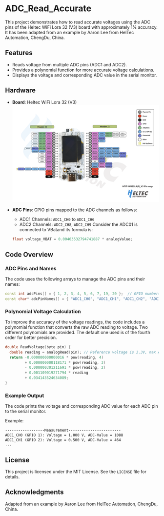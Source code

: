 
# ADC_Read_Accurate

This project demonstrates how to read accurate voltages using the ADC pins of the Heltec WiFi Lora 32 (V3) board with approximately 1% accuracy. It has been adapted from an example by Aaron Lee from HelTec Automation, ChengDu, China.

## Features

- Reads voltage from multiple ADC pins (ADC1 and ADC2).
- Provides a polynomial function for more accurate voltage calculations.
- Displays the voltage and corresponding ADC value in the serial monitor.

## Hardware

- **Board**: Heltec WiFi Lora 32 (V3)
  ![Pins](https://github.com/decodeais/heltec_esp32_lora_v3/raw/main/images/heltec_esp32_lora_v3_pinout.png)
- **ADC Pins**: GPIO pins mapped to the ADC channels as follows:
  - ADC1 Channels: `ADC1_CH0` to `ADC1_CH6`
  - ADC2 Channels: `ADC2_CH8`, `ADC2_CH9`
  Consider the ADC01 is connected to VBatand its formula is:

  ```cpp
  float voltage_VBAT = 0.00403532794741887 * analogValue;
  ```

## Code Overview

### ADC Pins and Names

The code uses the following arrays to manage the ADC pins and their names:

```cpp
const int adcPins[] = { 1, 2, 3, 4, 5, 6, 7, 19, 20 };  // GPIO numbers of ADC pins
const char* adcPinNames[] = { "ADC1_CH0", "ADC1_CH1", "ADC1_CH2", "ADC1_CH3", "ADC1_CH4", "ADC1_CH5", "ADC1_CH6", "ADC2_CH8", "ADC2_CH9" };
```

### Polynomial Voltage Calculation

To improve the accuracy of the voltage readings, the code includes a polynomial function that converts the raw ADC reading to voltage. Two different polynomials are provided. The default one used is of the fourth order for better precision.

```cpp
double ReadVoltage(byte pin) {
  double reading = analogRead(pin); // Reference voltage is 3.3V, max ADC value is 4095
  return -0.000000000000016 * pow(reading, 4) 
         + 0.000000000118171 * pow(reading, 3)
         - 0.000000301211691 * pow(reading, 2)
         + 0.001109019271794 * reading 
         + 0.034143524634089;
}
```

### Example Output

The code prints the voltage and corresponding ADC value for each ADC pin to the serial monitor.

Example:

```text
------------------Measurement------------------------
ADC1_CH0 (GPIO 1): Voltage = 1.000 V, ADC-Value = 1088
ADC1_CH1 (GPIO 2): Voltage = 0.500 V, ADC-Value = 464
...
```

## License

This project is licensed under the MIT License. See the `LICENSE` file for details.

## Acknowledgments

Adapted from an example by Aaron Lee from HelTec Automation, ChengDu, China.
